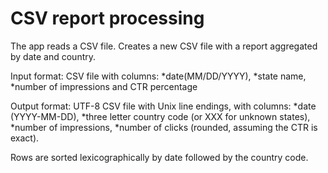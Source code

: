 # CSV report processing
The app reads a CSV file. Creates a new CSV file with a report aggregated by date and country.

Input format: CSV file with columns:
*date(MM/DD/YYYY),
*state name, 
*number of impressions and CTR percentage

Output format: UTF-8 CSV file with Unix line endings, with columns:
*date (YYYY-MM-DD),
*three letter country code (or XXX for unknown states),
*number of impressions,
*number of clicks (rounded, assuming the CTR is exact).

Rows are sorted lexicographically by date followed by the country code.
